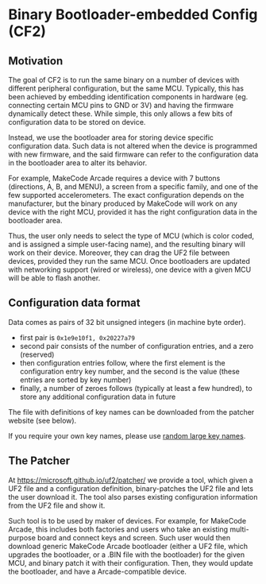 # Binary Bootloader-embedded Config (CF2)

## Motivation

The goal of CF2 is to run the same binary on a number of devices with different
peripheral configuration, but the same MCU.
Typically, this has been achieved by embedding identification components in hardware
(eg. connecting certain MCU pins to GND or 3V) and having the firmware dynamically
detect these.
While simple, this only allows a few bits of configuration data to be stored on device.

Instead, we use the bootloader area for storing device specific configuration data.
Such data is not altered when the device is programmed with new firmware,
and the said firmware can refer to the configuration data in the bootloader area to
alter its behavior.

For example, MakeCode Arcade requires a device with 7 buttons (directions, A, B, and MENU),
a screen from a specific family, and one of the few supported accelerometers.
The exact configuration depends on the manufacturer, but the binary produced by MakeCode
will work on any device with the right MCU, provided it has the right configuration
data in the bootloader area.

Thus, the user only needs to select the type of MCU (which is color coded, 
and is assigned a simple user-facing name), and the resulting binary will work
on their device.
Moreover, they can drag the UF2 file between devices, provided they run the same MCU.
Once bootloaders are updated with networking support (wired or wireless), one device with 
a given MCU will be able to flash another.

## Configuration data format

Data comes as pairs of 32 bit unsigned integers (in machine byte order).
* first pair is `0x1e9e10f1, 0x20227a79`
* second pair consists of the number of configuration entries, and a zero (reserved)
* then configuration entries follow, where the first element is the configuration
  entry key number, and the second is the value (these entries are sorted by key number)
* finally, a number of zeroes follows (typically at least a few hundred), 
  to store any additional configuration data in future

The file with definitions of key names can be downloaded from the patcher website (see below).

If you require your own key names, please use 
[random large key names](https://github.com/Microsoft/uf2#picking-numbers-at-random).

## The Patcher

At https://microsoft.github.io/uf2/patcher/ we provide a tool, which given a UF2 file
and a configuration definition, binary-patches the UF2 file and lets the user download it.
The tool also parses existing configuration information from the UF2 file and show it.

Such tool is to be used by maker of devices.
For example, for MakeCode Arcade, this includes both factories and users who take an existing
multi-purpose board and connect keys and screen.
Such user would then download generic MakeCode Arcade bootloader (either a UF2 file,
which upgrades the bootloader, or a .BIN file with the bootloader) for the given MCU,
and binary patch it with their configuration.
Then, they would update the bootloader, and have a Arcade-compatible device.
